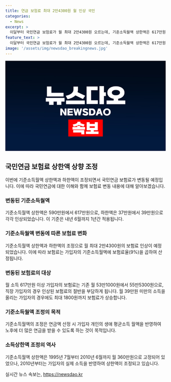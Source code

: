 ```yaml
---
title: 연금 보험료 최대 2만4300원 월 인상 국민
categories:
  - News
excerpt: >
  이달부터 국민연금 보험료가 월 최대 2만4300원 오르는데, 기준소득월액 상한액은 617만원, 하한액은 39만원으로 인상되었습니다. 이 조정으로 일부 가입자의 보험료가 올랐지만, 노후에 연금액을 산정할 때 개인의 평균소득 월액이 올라가 노후에는 더 많은 연금을 받게 됩니다. 이에 따라 직장가입자와 지역가입자의 보험료 부담도 조정됩니다.
feature_text: >
  이달부터 국민연금 보험료가 월 최대 2만4300원 오르는데, 기준소득월액 상한액은 617만원, 하한액은 39만원으로 인상되었습니다. 이 조정으로 일부 가입자의 보험료가 올랐지만, 노후에 연금액을 산정할 때 개인의 평균소득 월액이 올라가 노후에는 더 많은 연금을 받게 됩니다. 이에 따라 직장가입자와 지역가입자의 보험료 부담도 조정됩니다.
image: '/assets/img/newsdao_breakingnews.jpg'
---
```


<p><img src="/assets/img/newsdao_breakingnews.jpg" alt="firstkoreanews 속보" /></p>

<h2 data-ke-size="size26">국민연금 보험료 상한액 상향 조정</h2>

<p data-ke-size="size16">이번에 기준소득월액 상한액과 하한액이 조정되면서 국민연금 보험료가 변동될 예정입니다. 이에 따라 국민연금에 대한 이해와 함께 보험료 변동 내용에 대해 알아보겠습니다.</p>

<h3>변동된 기준소득월액</h3>

<p data-ke-size="size16">기준소득월액 상한액은 590만원에서 617만원으로, 하한액은 37만원에서 39만원으로 각각 인상되었습니다. 이 기준은 내년 6월까지 1년간 적용됩니다.</p>

<h3>기준소득월액 변동에 따른 보험료 변화</h3>

<p data-ke-size="size16">기준소득월액 상한액과 하한액의 조정으로 월 최대 2만4300원의 보험료 인상이 예정되었습니다. 이에 따라 보험료는 가입자의 기준소득월액에 보험료율(9%)을 곱하여 산정됩니다.</p>

<h3>변동된 보험료의 대상</h3>

<p data-ke-size="size16">월 소득 617만원 이상 가입자의 보험료는 기존 월 53만1000원에서 55만5300원으로, 직장 가입자의 경우 인상된 보험료의 절반을 부담하게 됩니다. 월 39만원 미만의 소득을 올리는 가입자의 경우에도 최대 1800원까지 보험료가 상승합니다.</p>

<h3>기준소득월액 조정의 목적</h3>

<p data-ke-size="size16">기준소득월액의 조정은 연금액 산정 시 가입자 개인의 생애 평균소득 월액을 반영하여 노후에 더 많은 연금을 받을 수 있도록 하는 것이 목적입니다.</p>

<h3>소득상한액 조정의 역사</h3>

<p data-ke-size="size16">기준소득월액 상한액은 1995년 7월부터 2010년 6월까지 월 360만원으로 고정되어 있었으나, 2010년부터는 가입자의 실제 소득을 반영하여 상한액이 조정되고 있습니다.</p>
실시간 뉴스 속보는, <a href="https://newsdao.kr" rel="dofollow">https://newsdao.kr</a>


